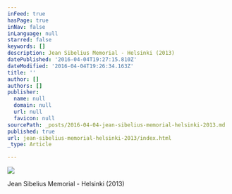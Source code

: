 ```yaml
---
inFeed: true
hasPage: true
inNav: false
inLanguage: null
starred: false
keywords: []
description: Jean Sibelius Memorial - Helsinki (2013)
datePublished: '2016-04-04T19:27:15.810Z'
dateModified: '2016-04-04T19:26:34.163Z'
title: ''
author: []
authors: []
publisher:
  name: null
  domain: null
  url: null
  favicon: null
sourcePath: _posts/2016-04-04-jean-sibelius-memorial-helsinki-2013.md
published: true
url: jean-sibelius-memorial-helsinki-2013/index.html
_type: Article

---
```

![](https://the-grid-user-content.s3-us-west-2.amazonaws.com/9c087fe8-a8eb-49a8-bb69-70ede4b23e0e.jpg)

Jean Sibelius Memorial - Helsinki (2013)